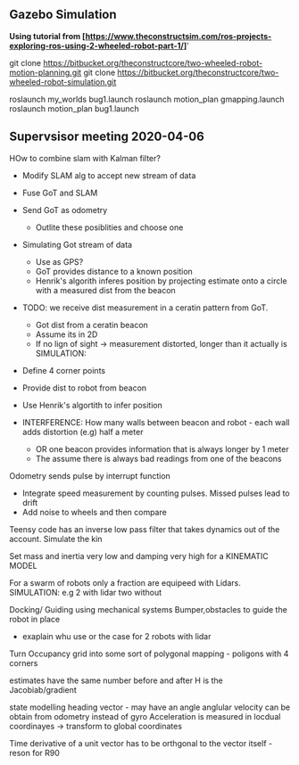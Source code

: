 ## Gazebo Simulation

**Using tutorial from [https://www.theconstructsim.com/ros-projects-exploring-ros-using-2-wheeled-robot-part-1/]**'

git clone https://bitbucket.org/theconstructcore/two-wheeled-robot-motion-planning.git
git clone https://bitbucket.org/theconstructcore/two-wheeled-robot-simulation.git

roslaunch my_worlds bug1.launch
roslaunch motion_plan gmapping.launch 
roslaunch motion_plan bug1.launch 

## Supervsisor meeting 2020-04-06

HOw to combine slam with Kalman filter?
 - Modify SLAM alg to accept new stream of data
 - Fuse GoT and SLAM
 - Send GoT as odometry
	- Outlite these posiblities and choose one

 - Simulating Got stream of data
	- Use as GPS?
	- GoT provides distance to a known position
	- Henrik's algorith inferes position by projecting estimate onto a circle with a measured dist from the beacon

 - TODO: we receive dist measurement in a ceratin pattern from GoT.
	- Got dist from a ceratin beacon
	- Assume its in 2D
	- If no lign of sight -> measurement distorted, longer than it actually is
 SIMULATION:
 - Define 4 corner points
 - Provide dist to robot from beacon
 - Use Henrik's algortith to infer position
 - INTERFERENCE: How many walls between beacon and robot - each wall adds distortion (e.g) half a meter
	- OR one beacon provides information that is always longer by 1 meter
	- The assume there is always bad readings from one of the beacons

Odometry sends pulse by interrupt function
 - Integrate speed measurement by counting pulses. Missed pulses lead to drift
 - Add noise to wheels and then compare

Teensy code has an inverse low pass filter that takes dynamics out of the account.
Simulate the kin

Set mass and inertia very low and damping very high for a KINEMATIC MODEL

For a swarm of robots only a fraction are equipeed with Lidars.
SIMULATION: e.g 2 with lidar two without

Docking/ Guiding using mechanical systems
Bumper,obstacles to guide the robot in place

- exaplain whu use or the case for 2 robots with lidar 

Turn Occupancy grid into some sort of polygonal mapping - poligons with 4 corners

estimates have the same number before and after
H is the Jacobiab/gradient

state modelling heading vector - may have an angle
anglular velocity can be obtain from odometry instead of gyro
Acceleration is measured in locdual coordinayes -> transform to global coordinates

Time derivative of a unit vector has to be orthgonal to the vector itself - reson for R90
